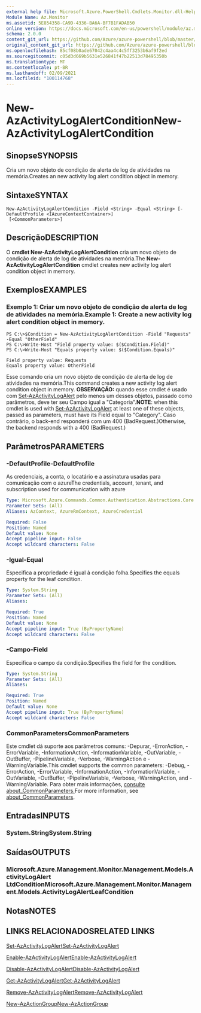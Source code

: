 ```yaml
---
external help file: Microsoft.Azure.PowerShell.Cmdlets.Monitor.dll-Help.xml
Module Name: Az.Monitor
ms.assetid: 5E854358-CA9D-4336-BA6A-BF7B1FADAB50
online version: https://docs.microsoft.com/en-us/powershell/module/az.monitor/new-azactivitylogalertcondition
schema: 2.0.0
content_git_url: https://github.com/Azure/azure-powershell/blob/master/src/Monitor/Monitor/help/New-AzActivityLogAlertCondition.md
original_content_git_url: https://github.com/Azure/azure-powershell/blob/master/src/Monitor/Monitor/help/New-AzActivityLogAlertCondition.md
ms.openlocfilehash: 85cf08b0ade67042c4aa4c4c5ff3253b6af9f2ed
ms.sourcegitcommit: c05d3d669b5631e526841f47b22513d78495350b
ms.translationtype: MT
ms.contentlocale: pt-BR
ms.lasthandoff: 02/09/2021
ms.locfileid: "100114768"
---
```

# <span data-ttu-id="b924f-101">New-AzActivityLogAlertCondition</span><span class="sxs-lookup"><span data-stu-id="b924f-101">New-AzActivityLogAlertCondition</span></span>

## <span data-ttu-id="b924f-102">Sinopse</span><span class="sxs-lookup"><span data-stu-id="b924f-102">SYNOPSIS</span></span>
<span data-ttu-id="b924f-103">Cria um novo objeto de condição de alerta de log de atividades na memória.</span><span class="sxs-lookup"><span data-stu-id="b924f-103">Creates an new activity log alert condition object in memory.</span></span>

## <span data-ttu-id="b924f-104">Sintaxe</span><span class="sxs-lookup"><span data-stu-id="b924f-104">SYNTAX</span></span>

```
New-AzActivityLogAlertCondition -Field <String> -Equal <String> [-DefaultProfile <IAzureContextContainer>]
 [<CommonParameters>]
```

## <span data-ttu-id="b924f-105">Descrição</span><span class="sxs-lookup"><span data-stu-id="b924f-105">DESCRIPTION</span></span>
<span data-ttu-id="b924f-106">O **cmdlet New-AzActivityLogAlertCondition** cria um novo objeto de condição de alerta de log de atividades na memória.</span><span class="sxs-lookup"><span data-stu-id="b924f-106">The **New-AzActivityLogAlertCondition** cmdlet creates new activity log alert condition object in memory.</span></span>

## <span data-ttu-id="b924f-107">Exemplos</span><span class="sxs-lookup"><span data-stu-id="b924f-107">EXAMPLES</span></span>

### <span data-ttu-id="b924f-108">Exemplo 1: Criar um novo objeto de condição de alerta de log de atividades na memória.</span><span class="sxs-lookup"><span data-stu-id="b924f-108">Example 1: Create a new activity log alert condition object in memory.</span></span>
```
PS C:\>$Condition = New-AzActivityLogAlertCondition -Field "Requests" -Equal "OtherField"
PS C:\>Write-Host "Field property value: $($Condition.Field)"
PS C:\>Write-Host "Equals property value: $($Condition.Equals)"

Field property value: Requests
Equals property value: OtherField
```

<span data-ttu-id="b924f-109">Esse comando cria um novo objeto de condição de alerta de log de atividades na memória.</span><span class="sxs-lookup"><span data-stu-id="b924f-109">This command creates a new activity log alert condition object in memory.</span></span>
<span data-ttu-id="b924f-110">**OBSERVAÇÃO:** quando esse cmdlet é usado com [Set-AzActivityLogAlert](https://docs.microsoft.com/en-us/powershell/module/az.monitor/set-azactivitylogalert) pelo menos um desses objetos, passado como parâmetros, deve ter seu Campo igual a "Categoria".</span><span class="sxs-lookup"><span data-stu-id="b924f-110">**NOTE**: when this cmdlet is used with [Set-AzActivityLogAlert](https://docs.microsoft.com/en-us/powershell/module/az.monitor/set-azactivitylogalert) at least one of these objects, passed as parameters, must have its Field equal to "Category".</span></span> <span data-ttu-id="b924f-111">Caso contrário, o back-end responderá com um 400 (BadRequest.)</span><span class="sxs-lookup"><span data-stu-id="b924f-111">Otherwise, the backend responds with a 400 (BadRequest.)</span></span>

## <span data-ttu-id="b924f-112">Parâmetros</span><span class="sxs-lookup"><span data-stu-id="b924f-112">PARAMETERS</span></span>

### <span data-ttu-id="b924f-113">-DefaultProfile</span><span class="sxs-lookup"><span data-stu-id="b924f-113">-DefaultProfile</span></span>
<span data-ttu-id="b924f-114">As credenciais, a conta, o locatário e a assinatura usadas para comunicação com o azure</span><span class="sxs-lookup"><span data-stu-id="b924f-114">The credentials, account, tenant, and subscription used for communication with azure</span></span>

```yaml
Type: Microsoft.Azure.Commands.Common.Authentication.Abstractions.Core.IAzureContextContainer
Parameter Sets: (All)
Aliases: AzContext, AzureRmContext, AzureCredential

Required: False
Position: Named
Default value: None
Accept pipeline input: False
Accept wildcard characters: False
```

### <span data-ttu-id="b924f-115">-Igual</span><span class="sxs-lookup"><span data-stu-id="b924f-115">-Equal</span></span>
<span data-ttu-id="b924f-116">Especifica a propriedade é igual à condição folha.</span><span class="sxs-lookup"><span data-stu-id="b924f-116">Specifies the equals property for the leaf condition.</span></span>

```yaml
Type: System.String
Parameter Sets: (All)
Aliases:

Required: True
Position: Named
Default value: None
Accept pipeline input: True (ByPropertyName)
Accept wildcard characters: False
```

### <span data-ttu-id="b924f-117">-Campo</span><span class="sxs-lookup"><span data-stu-id="b924f-117">-Field</span></span>
<span data-ttu-id="b924f-118">Especifica o campo da condição.</span><span class="sxs-lookup"><span data-stu-id="b924f-118">Specifies the field for the condition.</span></span>

```yaml
Type: System.String
Parameter Sets: (All)
Aliases:

Required: True
Position: Named
Default value: None
Accept pipeline input: True (ByPropertyName)
Accept wildcard characters: False
```

### <span data-ttu-id="b924f-119">CommonParameters</span><span class="sxs-lookup"><span data-stu-id="b924f-119">CommonParameters</span></span>
<span data-ttu-id="b924f-120">Este cmdlet dá suporte aos parâmetros comuns: -Depurar, -ErrorAction, -ErrorVariable, -InformationAction, -InformationVariable, -OutVariable, -OutBuffer, -PipelineVariable, -Verbose, -WarningAction e -WarningVariable.</span><span class="sxs-lookup"><span data-stu-id="b924f-120">This cmdlet supports the common parameters: -Debug, -ErrorAction, -ErrorVariable, -InformationAction, -InformationVariable, -OutVariable, -OutBuffer, -PipelineVariable, -Verbose, -WarningAction, and -WarningVariable.</span></span> <span data-ttu-id="b924f-121">Para obter mais informações, [consulte about_CommonParameters.](http://go.microsoft.com/fwlink/?LinkID=113216)</span><span class="sxs-lookup"><span data-stu-id="b924f-121">For more information, see [about_CommonParameters](http://go.microsoft.com/fwlink/?LinkID=113216).</span></span>

## <span data-ttu-id="b924f-122">Entradas</span><span class="sxs-lookup"><span data-stu-id="b924f-122">INPUTS</span></span>

### <span data-ttu-id="b924f-123">System.String</span><span class="sxs-lookup"><span data-stu-id="b924f-123">System.String</span></span>

## <span data-ttu-id="b924f-124">Saídas</span><span class="sxs-lookup"><span data-stu-id="b924f-124">OUTPUTS</span></span>

### <span data-ttu-id="b924f-125">Microsoft.Azure.Management.Monitor.Management.Models.ActivityLogAlert LtdCondition</span><span class="sxs-lookup"><span data-stu-id="b924f-125">Microsoft.Azure.Management.Monitor.Management.Models.ActivityLogAlertLeafCondition</span></span>

## <span data-ttu-id="b924f-126">Notas</span><span class="sxs-lookup"><span data-stu-id="b924f-126">NOTES</span></span>

## <span data-ttu-id="b924f-127">LINKS RELACIONADOS</span><span class="sxs-lookup"><span data-stu-id="b924f-127">RELATED LINKS</span></span>

[<span data-ttu-id="b924f-128">Set-AzActivityLogAlert</span><span class="sxs-lookup"><span data-stu-id="b924f-128">Set-AzActivityLogAlert</span></span>](./Set-AzActivityLogAlert.md)

[<span data-ttu-id="b924f-129">Enable-AzActivityLogAlert</span><span class="sxs-lookup"><span data-stu-id="b924f-129">Enable-AzActivityLogAlert</span></span>](./Enable-AzActivityLogAlert.md)

[<span data-ttu-id="b924f-130">Disable-AzActivityLogAlert</span><span class="sxs-lookup"><span data-stu-id="b924f-130">Disable-AzActivityLogAlert</span></span>](./Disable-AzActivityLogAlert.md)

[<span data-ttu-id="b924f-131">Get-AzActivityLogAlert</span><span class="sxs-lookup"><span data-stu-id="b924f-131">Get-AzActivityLogAlert</span></span>](./Get-AzActivityLogAlert.md)

[<span data-ttu-id="b924f-132">Remove-AzActivityLogAlert</span><span class="sxs-lookup"><span data-stu-id="b924f-132">Remove-AzActivityLogAlert</span></span>](./Remove-AzActivityLogAlert.md)

[<span data-ttu-id="b924f-133">New-AzActionGroup</span><span class="sxs-lookup"><span data-stu-id="b924f-133">New-AzActionGroup</span></span>](./Get-AzActionGroup.md)

